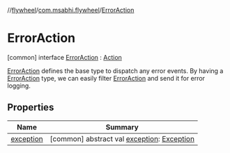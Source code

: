 //[flywheel](../../../index.md)/[com.msabhi.flywheel](../index.md)/[ErrorAction](index.md)



# ErrorAction  
 [common] interface [ErrorAction](index.md) : [Action](../-action/index.md)

[ErrorAction](index.md) defines the base type to dispatch any error events. By having a [ErrorAction](index.md) type, we can easily filter [ErrorAction](index.md) and send it for error logging.

   


## Properties  
  
|  Name |  Summary | 
|---|---|
| <a name="com.msabhi.flywheel/ErrorAction/exception/#/PointingToDeclaration/"></a>[exception](exception.md)| <a name="com.msabhi.flywheel/ErrorAction/exception/#/PointingToDeclaration/"></a> [common] abstract val [exception](exception.md): [Exception](https://kotlinlang.org/api/latest/jvm/stdlib/kotlin/-exception/index.html)   <br>|

